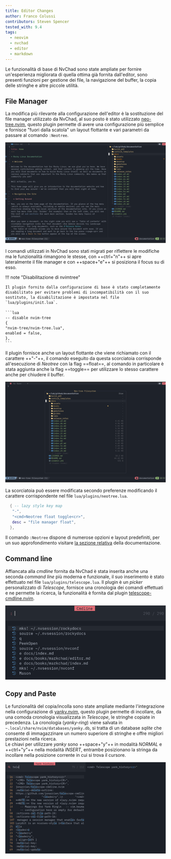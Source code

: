 ```yaml
---
title: Editor Changes
author: Franco Colussi
contributors: Steven Spencer
tested_with: 9.4
tags:
  - neovim
  - nvchad
  - editor
  - markdown
---
```


Le funzionalità di base di NvChad sono state ampliate per fornire un'esperienza migliorata di quella ottima già fornita dall'editor, sono presenti funzioni per gestione dei file, la navigazione del buffer, la copia delle stringhe e altre piccole utilità.

## File Manager

La modifica più rilevante alla configurazione dell'editor è la sostituzione del file manager utilizzato da NvChad, al suo posto è stato utilizzato [neo-tree.nvim](https://github.com/nvim-neo-tree/neo-tree.nvim), questo plugin permette di avere una configurazione più semplice e fornisce "fuori dalla scatola" un layout flottante e vari parametri da passare al comando `:Neotree`.

![Neotree Standard](./images/neo-tree.png)

I comandi utilizzati in NvChad sono stati migrati per riflettere le modifiche ma le funzionalità rimangono le stesse, con ++ctrl+"n"++ si apre lateralmente il file manager e con ++space+"e"++ si posiziona il focus su di esso.

!!! note "Disabilitazione di nvimtree"

    Il plugin fornito dalla configurazione di base è stato completamente disabilitato per evitare problemi di incompatibilità con il suo sostituto, la disabilitazione è impostata nel file `lua/plugins/init.lua`.

    ```lua
    -- disable nvim-tree
    {
    "nvim-tree/nvim-tree.lua",
    enabled = false,
    },
    ```

Il plugin fornisce anche un layout flottante che viene richiamato con il carattere ++"-"++, il comando eseguito da questa scorciatoia corrisponde all'esecuzione di *Neotree* con la flag ==float==, al comando in particolare è stata aggiunta anche la flag ==toggle== per utilizzare lo stesso carattere anche per chiudere il buffer.

![Floating Neotree](./images/neo-tree_float.png)

La scorciatoia può essere modificata secondo preferenze modificando il carattere corrispondente nel file `lua/plugins/neotree.lua`.

```lua
  { -- lazy style key map
   "-",
   "<cmd>Neotree float toggle<cr>",
   desc = "file manager float",
  },
```

Il comando `:Neotree` dispone di numerose opzioni e layout predefiniti, per un suo approfondimento visitare [la sezione relativa](https://github.com/nvim-neo-tree/neo-tree.nvim?tab=readme-ov-file#the-neotree-command) della documentazione.

## Command line

Affiancata alla *cmdline* fornita da NvChad è stata inserita anche una seconda *command line* più moderna e funzionale, il suo inserimento è stato effettuato nel file `lua/plugins/telescope.lua`. Il plugin è un *picker* personalizzato di *Telescope*, fornisce una cronologia dei comandi effettuati e ne permette la ricerca, la funzionalità è fornita dal plugin [telescope-cmdline.nvim](https://github.com/jonarrien/telescope-cmdline.nvim).

![Cmdline](./images/cmdline_telescope.png)

## Copy and Paste

Le funzionalità del copia/incolla sono state ampliate mediante l'integrazione nella configurazione di [yanky.nvim](https://github.com/gbprod/yanky.nvim), questo plugin permette di incollare, da una comoda cronologia visualizzata in *Telescope*, le stringhe copiate in precedenza. La cronologia (*yanky-ring*) viene salvata in `~.local/share/nvim/databases/yanky.db`, si tratta di un database *sqlite* che consente di immagazzinare un numero superiore di stringhe e offre migliori prestazioni nella ricerca.  
Le chiavi per utilizzare *yanky* sono ++space+"y"++ in modalità *NORMAL* e ++ctrl+"y"++ nella modalità *INSERT*, entrambe posizionano la stringa da incollare nella posizione corrente in cui si trova il cursore.

![Yank Ring](./images/yank_ring.png)
